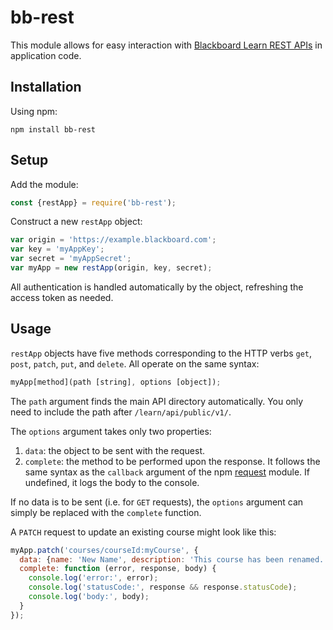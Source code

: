 # bb-rest

This module allows for easy interaction with [Blackboard Learn REST APIs](https://developer.blackboard.com/portal/displayApi) in application code.

## Installation
Using npm:

    npm install bb-rest
    
## Setup

Add the module:

```javascript
const {restApp} = require('bb-rest');
```
Construct a new `restApp` object:

```javascript
var origin = 'https://example.blackboard.com';
var key = 'myAppKey';
var secret = 'myAppSecret';
var myApp = new restApp(origin, key, secret);
```
All authentication is handled automatically by the object, refreshing the access token as needed.

## Usage

`restApp` objects have five methods corresponding to the HTTP verbs `get`, `post`, `patch`, `put`, and `delete`. All operate on the same syntax:

```javascript
myApp[method](path [string], options [object]);
```

The `path` argument finds the main API directory automatically. You only need to include the path after `/learn/api/public/v1/`. 

The `options` argument takes only two properties:
1. `data`: the object to be sent with the request.
2. `complete`: the method to be performed upon the response. It follows the same syntax as the `callback` argument of the npm [request](https://www.npmjs.com/package/request) module. If undefined, it logs the body to the console.

If no data is to be sent (i.e. for `GET` requests), the `options` argument can simply be replaced with the `complete` function.

A `PATCH` request to update an existing course might look like this:

```javascript
myApp.patch('courses/courseId:myCourse', {
  data: {name: 'New Name', description: 'This course has been renamed.'},
  complete: function (error, response, body) {
    console.log('error:', error);
    console.log('statusCode:', response && response.statusCode);
    console.log('body:', body);
  }
});
```

